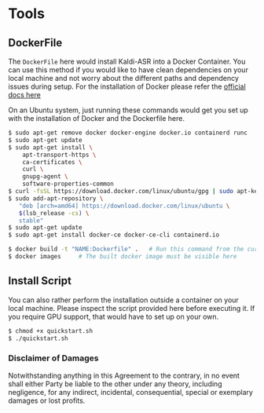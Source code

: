 # Tools
## DockerFile

The `DockerFile` here would install Kaldi-ASR into a Docker Container. You can use this method if you would like to have clean dependencies on your local machine and not worry about the different paths and dependency issues during setup. For the installation of Docker please refer the [official docs here](https://docs.docker.com/get-docker/)

On an Ubuntu system, just running these commands would get you set up with the installation of Docker and the Dockerfile here. 
```bash
$ sudo apt-get remove docker docker-engine docker.io containerd runc
$ sudo apt-get update
$ sudo apt-get install \
    apt-transport-https \
    ca-certificates \
    curl \
    gnupg-agent \
    software-properties-common
$ curl -fsSL https://download.docker.com/linux/ubuntu/gpg | sudo apt-key add -
$ sudo add-apt-repository \
   "deb [arch=amd64] https://download.docker.com/linux/ubuntu \
   $(lsb_release -cs) \
   stable"
$ sudo apt-get update
$ sudo apt-get install docker-ce docker-ce-cli containerd.io

$ docker build -t "NAME:Dockerfile" .   # Run this command from the current directory
$ docker images     # The built docker image must be visible here
```

## Install Script

You can also rather perform the installation outside a container on your local machine. Please inspect the script provided here before executing it. If you require GPU support, that would have to set up on your own. 

```bash
$ chmod +x quickstart.sh
$ ./quickstart.sh
```

### Disclaimer of Damages
Notwithstanding anything in this Agreement to the contrary, in no event shall either Party be liable to the other under any theory, including negligence, for any indirect, incidental, consequential, special or exemplary damages or lost profits.
